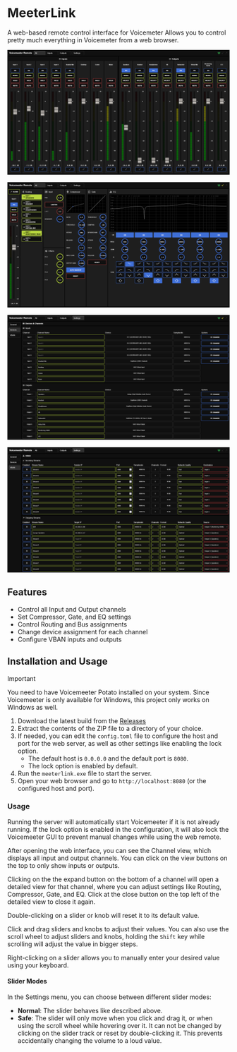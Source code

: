 # MeeterLink

A web-based remote control interface for Voicemeter
Allows you to control pretty much everything in Voicemeter from a web browser.

![Screenshot of the Channels](/images/screenshot_channels.png)

![Screenshot of the Detailed View](/images/screenshot_details.png)

![Screenshot of the Device Settings](/images/screenshot_device_settings.png)

![Screenshot of the VBAN Settings](/images/screenshot_vban_settings.png)

## Features
- Control all Input and Output channels
- Set Compressor, Gate, and EQ settings
- Control Routing and Bus assignments
- Change device assignment for each channel
- Configure VBAN inputs and outputs

## Installation and Usage

> [!IMPORTANT]
> You need to have Voicemeeter Potato installed on your system.
> Since Voicemeeter is only available for Windows, this project only works on Windows as well.

1. Download the latest build from the [Releases](https://github.com/Loewe111/voicemeeter-web-remote/releases)
2. Extract the contents of the ZIP file to a directory of your choice.
3. If needed, you can edit the `config.toml` file to configure the host and port for the web server, as well as other settings like enabling the lock option.
   - The default host is `0.0.0.0` and the default port is `8080`.
   - The lock option is enabled by default.
4. Run the `meeterlink.exe` file to start the server.
5. Open your web browser and go to `http://localhost:8080` (or the configured host and port).

### Usage

Running the server will automatically start Voicemeeter if it is not already running. If the lock option is enabled in the configuration, it will also lock the Voicemeeter GUI to prevent manual changes while using the web remote.

After opening the web interface, you can see the Channel view, which displays all input and output channels. You can click on the view buttons on the top to only show inputs or outputs.

Clicking on the the expand button on the bottom of a channel will open a detailed view for that channel, where you can adjust settings like Routing, Compressor, Gate, and EQ.
Click at the close button on the top left of the detailed view to close it again.

Double-clicking on a slider or knob will reset it to its default value.

Click and drag sliders and knobs to adjust their values. You can also use the scroll wheel to adjust sliders and knobs, holding the `Shift` key while scrolling will adjust the value in bigger steps.

Right-clicking on a slider allows you to manually enter your desired value using your keyboard.

#### Slider Modes

In the Settings menu, you can choose between different slider modes:
- **Normal**: The slider behaves like described above.
- **Safe**: The slider will only move when you click and drag it, or when using the scroll wheel while hovering over it. It can not be changed by clicking on the slider track or reset by double-clicking it. This prevents accidentally changing the volume to a loud value.